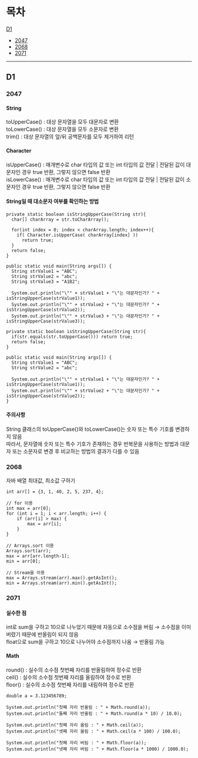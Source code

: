 # 목차
[D1](#D1)
- [2047](#2047)
- [2068](#2068)
- [2071](#2071)


---
## D1
### 2047
#### String
toUpperCase() : 대상 문자열을 모두 대문자로 변환  
toLowerCase() : 대상 문자열을 모두 소문자로 변환  
trim() : 대상 문자열의 앞/뒤 공백문자를 모두 제거하여 리턴  
#### Character
isUpperCase() : 매개변수로 char 타입의 값 또는 int 타입의 값 전달 | 전달된 값이 대문자인 경우 true 반환, 그렇지 않으면 false 반환  
isLowerCase() : 매개변수로 char 타입의 값 또는 int 타입의 값 전달 | 전달된 값이 소문자인 경우 true 반환, 그렇지 않으면 false 반환  
#### String일 때 대소문자 여부를 확인하는 방법
```
private static boolean isStringUpperCase(String str){
  char[] charArray = str.toCharArray();

  for(int index = 0; index < charArray.length; index++){
    if( Character.isUpperCase( charArray[index] ))
      return true;
  }
  return false;
}

public static void main(String args[]) {
  String strValue1 = "ABC";
  String strValue2 = "abc";
  String strValue3 = "A1B2";

  System.out.println("\"" + strValue1 + "\"는 대문자인가? " + isStringUpperCase(strValue1));
  System.out.println("\"" + strValue2 + "\"는 대문자인가? " + isStringUpperCase(strValue2));
  System.out.println("\"" + strValue3 + "\"는 대문자인가? " + isStringUpperCase(strValue3));
```
```
private static boolean isStringUpperCase(String str){
  if(str.equals(str.toUpperCase())) return true;
  return false;
}

public static void main(String args[]) {
  String strValue1 = "ABC";
  String strValue2 = "abc";

  System.out.println("\"" + strValue1 + "\"는 대문자인가? " + isStringUpperCase(strValue1));
  System.out.println("\"" + strValue2 + "\"는 대문자인가? " + isStringUpperCase(strValue2));
}
```
#### 주의사항
String 클래스의 toUpperCase()와 toLowerCase()는 숫자 또는 특수 기호를 변경하지 않음  
따라서, 문자열에 숫자 또는 특수 기호가 존재하는 경우 반복문을 사용하는 방법과 대문자 또는 소문자로 변경 후 비교하는 방법의 결과가 다를 수 있음

### 2068
자바 배열 최대값, 최소값 구하기  
```
int arr[] = {3, 1, 40, 2, 5, 237, 4};

// for 이용
int max = arr[0];
for (int i = 1; i < arr.length; i++) {
    if (arr[i] > max) {
        max = arr[i];
    }
}

// Arrays.sort 이용
Arrays.sort(arr);
max = arr[arr.length-1];
min = arr[0];

// Stream을 이용
max = Arrays.stream(arr).max().getAsInt();
min = Arrays.stream(arr).min().getAsInt();
```

### 2071
#### 실수한 점
int로 sum을 구하고 10으로 나누었기 때문에 자동으로 소수점을 버림 → 소수점을 이미 버렸기 때문에 반올림이 되지 않음  
float으로 sum을 구하고 10으로 나누어야 소수점까지 나옴 → 반올림 가능
#### Math
round() : 실수의 소수점 첫번째 자리를 반올림하여 정수로 반환  
ceil() : 실수의 소수점 첫번째 자리를 올림하여 정수로 반환  
floor() : 실수의 소수점 첫번째 자리를 내림하여 정수로 반환  
```
double a = 3.123456789;

System.out.println("첫째 자리 반올림 : " + Math.round(a));
System.out.println("둘째 자리 반올림 : " + Math.round(a * 10) / 10.0);

System.out.println("첫째 자리 올림 : " + Math.ceil(a));
System.out.println("셋째 자리 올림 : " + Math.ceil(a * 100) / 100.0);
		
System.out.println("첫째 자리 버림 : " + Math.floor(a));
System.out.println("넷째 자리 버림 : " + Math.floor(a * 1000) / 1000.0);
```